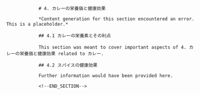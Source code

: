 
                # 4. カレーの栄養価と健康効果
                
                *Content generation for this section encountered an error. This is a placeholder.*
                
                ## 4.1 カレーの栄養素とその利点
                
                This section was meant to cover important aspects of 4. カレーの栄養価と健康効果 related to カレー.
                
                ## 4.2 スパイスの健康効果
                
                Further information would have been provided here.
                
                <!--END_SECTION-->
                